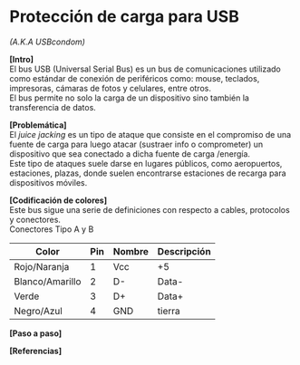 # Protección de carga para USB
*(A.K.A USBcondom)*


**[Intro]**  
El bus USB (Universal Serial Bus) es un bus de comunicaciones utilizado como estándar de conexión de periféricos como: mouse, teclados, impresoras, cámaras de fotos y celulares, entre otros.  
El bus permite no solo la carga de un dispositivo sino también la transferencia de datos.  
  
**[Problemática]**  
El *juice jacking* es un tipo de ataque que consiste en el compromiso de una fuente de carga para luego atacar (sustraer info o comprometer) un dispositivo que sea conectado a dicha fuente de carga /energía.  
Este tipo de ataques suele darse en lugares públicos, como aeropuertos, estaciones, plazas, donde suelen encontrarse estaciones de recarga para dispositivos móviles.  
  
**[Codificación de colores]**  
Este bus sigue una serie de definiciones con respecto a cables, protocolos y conectores.  
Conectores Tipo A y B  

| Color | Pin | Nombre | Descripción |
| ------ | ------ | ------ | ------ |
| Rojo/Naranja | 1 | Vcc | +5 |
| Blanco/Amarillo | 2 | D- | Data- |
| Verde | 3 | D+ | Data+ |
| Negro/Azul | 4 | GND | tierra |
  
**[Paso a paso]** 
  
  
**[Referencias]** 
  
  
